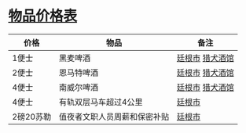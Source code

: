 # [物品价格表](../其他信息/物品价格表.md)

|  价格         | 物品  | 备注 |
|  ----        | ----  | ----- |
| 1便士         | 黑麦啤酒 | [廷根市](../地区/廷根市.md) [猎犬酒馆](../餐饮门店/猎犬酒馆)     |
| 2便士         | 恩马特啤酒 | [廷根市](../地区/廷根市.md) [猎犬酒馆](../餐饮门店/猎犬酒馆)     |
| 4便士         | 南威尔啤酒 | [廷根市](../地区/廷根市.md) [猎犬酒馆](../餐饮门店/猎犬酒馆)     |
| 4便士         | 有轨双层马车超过4公里 | [廷根市](../地区/廷根市.md)   |
| 2磅20苏勒     | 值夜者文职人员周薪和保密补贴 | [廷根市](../地区/廷根市.md)   |

